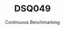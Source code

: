 ---
layout: default
title: DSQ049
subtitle: Continuous Benchmarking
selected: TPC-DS
expanded: Benchmarking
benchmark: /individual_results/DSQ049.html
---
